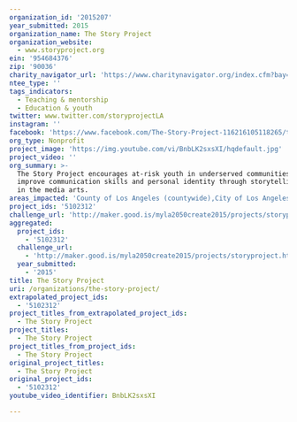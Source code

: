 ```yaml
---
organization_id: '2015207'
year_submitted: 2015
organization_name: The Story Project
organization_website:
  - www.storyproject.org
ein: '954684376'
zip: '90036'
charity_navigator_url: 'https://www.charitynavigator.org/index.cfm?bay=search.profile&ein=954684376'
ntee_type: ''
tags_indicators:
  - Teaching & mentorship
  - Education & youth
twitter: www.twitter.com/storyprojectLA
instagram: ''
facebook: 'https://www.facebook.com/The-Story-Project-116216105118265/timeline/'
org_type: Nonprofit
project_image: 'https://img.youtube.com/vi/BnbLK2sxsXI/hqdefault.jpg'
project_video: ''
org_summary: >-
  The Story Project encourages at-risk youth in underserved communities to
  improve communication skills and personal identity through storytelling rooted
  in the media arts.
areas_impacted: 'County of Los Angeles (countywide),City of Los Angeles (citywide)'
project_ids: '5102312'
challenge_url: 'http://maker.good.is/myla2050create2015/projects/storyproject.html'
aggregated:
  project_ids:
    - '5102312'
  challenge_url:
    - 'http://maker.good.is/myla2050create2015/projects/storyproject.html'
  year_submitted:
    - '2015'
title: The Story Project
uri: /organizations/the-story-project/
extrapolated_project_ids:
  - '5102312'
project_titles_from_extrapolated_project_ids:
  - The Story Project
project_titles:
  - The Story Project
project_titles_from_project_ids:
  - The Story Project
original_project_titles:
  - The Story Project
original_project_ids:
  - '5102312'
youtube_video_identifier: BnbLK2sxsXI

---
```

